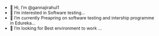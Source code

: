 - 👋 Hi, I’m @gannajirahul1
- 👀 I’m interested in Software testing...
- 🌱 I’m currently Preapring on software testing and intership programme in Edureka...
- 💞️ I’m looking for Best environment to work  ...

<!---
gannajirahul1/gannajirahul1 is a ✨ special ✨ repository because its `README.md` (this file) appears on your GitHub profile.
You can click the Preview link to take a look at your changes.
--->
